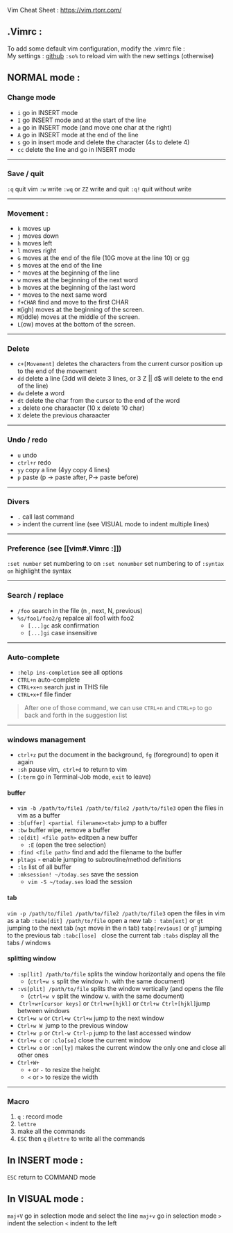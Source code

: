 Vim Cheat Sheet : https://vim.rtorr.com/
 
## .Vimrc :
To add some default vim configuration, modify the .vimrc file : 			
My settings  : [github](https://github.com/diabolo257/vimconfig/blob/main/.vimrc)
`:so%` to reload vim with the new settings (otherwise)



## NORMAL mode :
### Change mode 
- `i` go in INSERT mode
- `I` go INSERT mode and at the start of the line
- `a` go in INSERT mode (and move one char at the right)
- `A` go in INSERT mode at the end of the line
- `s` go in insert mode and delete the character (4s to delete 4)
- `cc` delete the line and go in INSERT mode
___
### Save / quit 
`:q` quit vim 
`:w`	 write
`:wq` or `ZZ` write and quit
`:q!` quit without write 
___
### Movement :
- `k` moves up
- `j` moves down
- `h` moves left
- `l` moves right 
- `G` moves at the end of the file (10G move at the line 10) or gg
- `$` moves at the end of the line
- `^` moves at the beginning of the line
- `w` moves at the beginning of the next word
- `b` moves at the beginning of the last word
- `*` moves to the next same word
- `f+CHAR` find and move to the first CHAR
- `H`(igh) moves at the beginning of the screen.
- `M`(iddle) moves at the middle of the screen.
- `L`(ow) moves at the bottom of the screen.
___
### Delete 
- `c+[Movement]` deletes the characters from the current cursor position up to the end of the movement
- `dd` delete a line (3dd will delete 3 lines,   or 3 Z || d$ will delete to the end of the line)
- `dw` delete a word
- `dt` delete the char from the cursor to the end of the word
- `x` delete one charaacter (10 x delete 10 char)  
- `X` delete the previous charaacter
___
### Undo / redo
- `u` undo
- `ctrl+r` redo
- `yy` copy a line (4yy copy 4 lines)			
- `p` paste (p -> paste after, P-> paste before)
___
### Divers 
 - `.` call last command
 - `>` indent the current line (see VISUAL mode to indent multiple lines)
___
### Preference (see [[vim#.Vimrc :]])
`:set number` set numbering to on
`:set nonumber` set numbering to of
`:syntax on` highlight the syntax
___
### Search / replace
- `/foo` search in the file (n ,  next, N, previous)
- `%s/foo1/foo2/g` repalce all foo1 with foo2 
	- `[...]gc` ask confirmation
	- `[...]gi` case insensitive	
___
### Auto-complete
- `:help ins-completion` see all options
- `CTRL+n` auto-complete 
- `CTRL+x+n` search just in THIS file
- `CTRL+x+f` file finder
>After one of those command, we can use `CTRL+n` and `CTRL+p` to go back and forth in the suggestion list 
___
### windows management 
- `ctrl+z` put the document in the background, `fg` (foreground) to open it again 
- `:sh` pause vim,` ctrl+d` to return to vim
- (`:term` go in Terminal-Job mode, `exit` to leave)

#### buffer 
- `vim -b /path/to/file1 /path/to/file2 /path/to/file3` open the files in vim as a buffer
- `:b[uffer] <partial filename><tab>` jump to a buffer
- `:bw` buffer wipe, remove a buffer
- `:e[dit] <file path>` editpen a new buffer
	- `:E` (open the tree selection)
- `:find <file path>` find and add the filename to the buffer
- `pltags` - enable jumping to subroutine/method definitions
- `:ls` list of all buffer
- `:mksession! ~/today.ses`   save the session
	- `vim -S ~/today.ses`   load the session

#### tab
`vim -p /path/to/file1 /path/to/file2 /path/to/file3` open the files in vim as a tab
`:tabe[dit] /path/to/file` open a new tab
`: tabn[ext]` or `gt` jumping to the next tab (`ngt` move in the n tab)
`tabp[revious]` or `gT` jumping to the previous tab
`:tabc[lose] ` close the current tab
`:tabs` display all the tabs / windows

#### splitting window
- `:sp[lit] /path/to/file` splits the window horizontally and opens the file
	- (`ctrl+w s` split the window h. with the same document)
- `:vs[plit] /path/to/file` splits the window vertically (and opens the file
	- (`ctrl+w v`  split the window v. with the same document)
-  `Ctrl+w+[cursor keys]` or `Ctrl+w+[hjkl]` or `Ctrl+w Ctrl+[hjkl]`jump between windows 
- `Ctrl+w w` or `Ctrl+w Ctrl+w` jump to the next window
- `Ctrl+w W `jump to the previous window
- `Ctrl+w p` or `Ctrl-w Ctrl-p` jump to the last accessed window 
- `Ctrl+w c` or `:clo[se]` close  the current window
- `Ctrl+w o` or `:on[ly]` makes the current window the only one and close all other ones
- `Ctrl+W+`   
	- `+` or `-`  to resize the height
	-  `<` or `>` to resize the width 
___
### Macro
1) `q` : record mode 
2) `lettre`
3) make all the commands
4) `ESC` then `q`
`@lettre` to write all the commands

## In INSERT mode :
`ESC`  return to COMMAND mode

## In VISUAL mode :
`maj+V` go in selection mode and select the line
`maj+v` go in selection mode
`>` indent the selection
`<` indent to the left 




